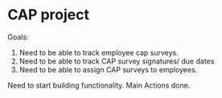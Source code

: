 # CAP project

Goals: 
1. Need to be able to track employee cap surveys.
2. Need to be able to track CAP survey signatures/ due dates
3. Need to be able to assign CAP surveys to employees.

Need to start building functionality. Main Actions done.
